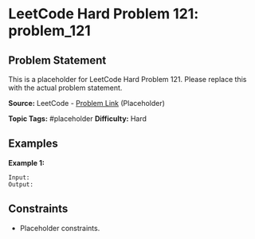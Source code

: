 # LeetCode Hard Problem 121: problem_121

## Problem Statement

This is a placeholder for LeetCode Hard Problem 121.
Please replace this with the actual problem statement.

**Source:** LeetCode - [Problem Link](https://leetcode.com/problems/problem-121/) (Placeholder)

**Topic Tags:** #placeholder
**Difficulty:** Hard

## Examples

**Example 1:**

```
Input:
Output:
```

## Constraints

- Placeholder constraints.
